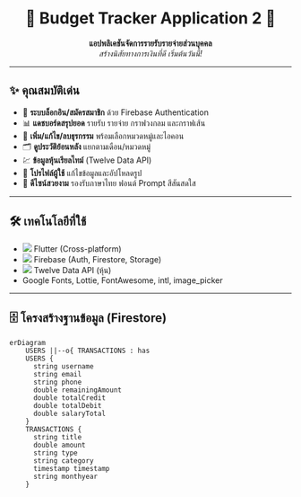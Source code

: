 <h1 align="center">💸 Budget Tracker Application 2 💸</h1>
<p align="center">
  
</p>
<p align="center">
  <b>แอปพลิเคชันจัดการรายรับรายจ่ายส่วนบุคคล</b><br>
  <i>สร้างนิสัยทางการเงินที่ดี เริ่มต้นวันนี้!</i>
</p>

---

## ✨ คุณสมบัติเด่น

- 🔐 <b>ระบบล็อกอิน/สมัครสมาชิก</b> ด้วย Firebase Authentication
- 📊 <b>แดชบอร์ดสรุปยอด</b> รายรับ รายจ่าย กราฟวงกลม และกราฟเส้น
- 📝 <b>เพิ่ม/แก้ไข/ลบธุรกรรม</b> พร้อมเลือกหมวดหมู่และไอคอน
- 🗂️ <b>ดูประวัติย้อนหลัง</b> แยกตามเดือน/หมวดหมู่
- 💹 <b>ข้อมูลหุ้นเรียลไทม์</b> (Twelve Data API)
- 👤 <b>โปรไฟล์ผู้ใช้</b> แก้ไขข้อมูลและอัปโหลดรูป
- 🌈 <b>ดีไซน์สวยงาม</b> รองรับภาษาไทย ฟอนต์ Prompt สีสันสดใส

---

## 🛠️ เทคโนโลยีที่ใช้

- <img src="https://img.shields.io/badge/Flutter-02569B?logo=flutter&logoColor=white" /> Flutter (Cross-platform)
- <img src="https://img.shields.io/badge/Firebase-FFCA28?logo=firebase&logoColor=white" /> Firebase (Auth, Firestore, Storage)
- <img src="https://img.shields.io/badge/Twelve%20Data-000000?logo=data&logoColor=white" /> Twelve Data API (หุ้น)
- Google Fonts, Lottie, FontAwesome, intl, image_picker

---

## 🗄️ โครงสร้างฐานข้อมูล (Firestore)

```mermaid
erDiagram
    USERS ||--o{ TRANSACTIONS : has
    USERS {
      string username
      string email
      string phone
      double remainingAmount
      double totalCredit
      double totalDebit
      double salaryTotal
    }
    TRANSACTIONS {
      string title
      double amount
      string type
      string category
      timestamp timestamp
      string monthyear
    }
